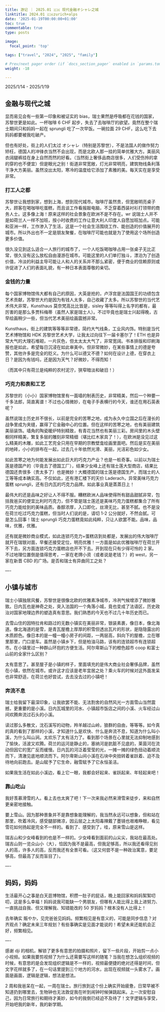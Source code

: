 ```yaml
---
title: 游记 ｜ 2025.01 🇨🇭 现代金融オシャレ之城
linktitle: 2024.01 🇨🇭zurich+alps
date: '2025-01-19T00:00:00+01:00'
toc: true
commentable: true
type: posts

image:
  focal_point: 'top'

tags: ["travel", "2024", "2025", "family"]

# Prev/next pager order (if `docs_section_pager` enabled in `params.toml`)
weight: -18

---
```


2025/1/14 - 2025/1/19

<!--more-->

## 金融与现代之城

显而易见会有一些第一印象和被证实的 bias，瑞士果然是呼吸都在花钱的国家，苏黎世更是如此。一杯咖啡 6 CHF 起步，失去了去咖啡厅的欲望。竟然在整个瑞士期间只和妈妈一起在 sprungli 吃了一次早饭。一碗拉面 29 CHF，这么吃下去妈妈都要被我吃破产。

但也有好处，街上的人们太过 オシャレ（特别是苏黎世），不是法国人的做作努力矫枉，德国人的冲锋衣当然不会出现，而是北欧人那一挂的简单优雅大方。美丽风衣阔腿裤挂在身上自然而然的好看。（当然街上奢侈品商店很多，人们受伤拎的拿的穿的也不便宜）但是眼光之别！街道非常宽敞，灯光非常明亮，建筑物线条利落干净大方美丽。虽然没出太阳，寒冷的温度给它添加了素雅的美。每天实在是享受非常。

### 打工人之都

苏黎世让我想到家，想到上海，想到现代城市。咖啡厅虽然贵，但宽敞明亮桌子大，顾客在喝咖啡吃蛋糕，而且谈工作看报敲电脑，不乏穿着西装衬衫打领带的商务人士。这多像上海！原来这样的社会景象在欧洲不是不存在。wr 说瑞士人并不是如荷兰人一样不加班，按小时收费的工作让意大利人印度人自愿加班加点。可能和亚洲一样，工作渗入了生活，这是一个社会生活围绕工作、能创造的价值展开的城市。所以外出也不一定是朋友聚餐，在咖啡厅可能也就是为了使用这个场所创造更多价值。

很久没见到这么适合一人旅行的城市了，一个人吃饭喝咖啡占用一张桌子无比正常，很久没有这么放松自由漫游在城市。可能这里的人们单打独斗，漂泊为了创造价值，冷淡的利益主导可能让人和人的关系并不那么紧密，便于商业的信赖原则或许促进了人们的表面礼貌，有一种日本表面尊敬的亲切。

### 金钱的力量

每个国家博物馆伟大都有自己的原因，大英是抢的，卢浮宫是法国国王的功绩包含艺术贡献，苏黎世大约是因为有钱人太多，自己收藏了太多。所以苏黎世的当代艺术伟大非常，Kunsthaus 莫奈梵高比比皆是，sisley 等等叫得上名字的都有，最厉害的是那么多贾科梅蒂（虽然人家是瑞士人）。不过毕竟也是瑞士兴起得晚，古早绘画稍少一些，但当代艺术美丽绘画震撼非常。

Kunsthaus，街上的建筑等等等非常德，简约大气线条，工业风内饰。特别是当代艺术博物馆和 HDK 苏黎世艺术大学，让我太过向往下一届卡塞尔了！ETH 也是异常大气的大理石堆砌，一片灰色，但太太太大气了，非常宽阔。书本排版和印刷海报也是如此，希望每日沉浸在如此审美中。但非常微妙，在某些事情上的德是夸赞，其他许多是完全的贬义。为什么可以德又不德？如何在设计上德，在穿衣上日？是因为有钱吗，还是因为天气？好微妙，不得而知！

（而其中只有荷兰是纯粹的农村泥泞，狭窄暗淡和破旧！）

### 巧克力和表和工艺

苏黎世的（小小）国家博物馆里有一面墙的制表历史，非常精美，然后一个种要一千多法郎，简直离谱！不过也心情微妙，在电子手表横行的今天，谁还在用石英表呢？

虽然说瑞士历史并不很长，以前是完全的苦寒之地，成为永久中立国之后在漫长的战争里成为夹缝，赢得了它金融中心的位置。但在这样的苦寒之地，也有美丽建筑美丽装饰。墙角的陶瓷暖炉特别精致，有青花当然也有美丽三彩。房间里的木头壁橱同样精美，繁复多层的雕刻非常精细（堪比红木家具了！），在欧洲是没见过这么精美的木雕，如此工艺完全只用在早期的宗教壁龛绘画里面吧。然后是实在美丽的地砖，小小的排布在一起，过去几十年依然光滑、美丽，光洁彩色如少女。

如此苦寒之地为何能发展出如此巨大的巧克力产业？也是一桩奇事。以前以为瑞士莲是德国产的（毕竟去了德国工厂），结果少女峰上还有瑞士莲大型商店，结果比德国还贵很多（贵太多了）也是微妙！大概德国的瑞士莲是德国生产，而瑞士的人工等等成本确实高。不仅如此，还有港汇楼下的天价 Laderach，异常美味巧克力蛋糕 sprungli，还有日内瓦的巧克力品牌。如此事业真是蒸蒸日上！

最伟大的还是品味之好让人不得不服。糟糕欧洲人品味使得所有甜品甜腻非常，包括我爸买的便宜比利时巧克力，但不管是瑞士莲还是美味巧克力蛋糕都集合了所有巧克力能给到的美味品质。香醇浓厚，入口即化，丝滑无比，甚至不腻。也不是没在荷兰吃过巧克力蛋糕，但当时人们说的是，请切 1-2 公分就好，不然会腻。可是怎么回事！瑞士 sprungli 巧克力蛋糕竟如此纯粹，只让人欲罢不能。品味，品味，优雅，优雅。

还有就是微妙商业模式，如此连锁巧克力+蛋糕店到处都是，发展出的伟大咖啡厅就开在瑞银对面，早餐还接受定位，明亮优雅！一方面是如此优雅咖啡厅在荷兰开不下去，另方面连锁巧克力蛋糕店也开不下去。开到现在只有少得可怜的 2 家。不过地理位置倒是值得思考，一家在老牌小资（或者说是老钱？）的 west，另一家在新晋 CBD 的广场。是否和瑞士有异曲同工之处？

—-

## 小镇与城市

瑞士小镇独居风餐，苏黎世是很像北欧的优雅素净城市，冷冽气候增添了微妙雅致。日内瓦也是神奇之处，突入法国的一个角落小城，竟也变成了法语区，历史政治对国家地理边界的塑造真有意思。我们熟悉的今天也不过几十年历史而已。

去雪山住的因特拉肯和路过的无数小镇实在美丽非常，银装素裹，像日本，像北海道。像北海道的是雪，是青瓦屋檐上厚厚的积雪但透出瓦片的形状，是隐隐露出的木质颜色。像日本的是一幢一幢小房子的间距，一两层高，斜向下的屋檐，立在哪里那里，门口是车。虽然是小镇乡下，但是柏油马路，该有的连锁超市有连锁超市。在小镇里过一种群山环抱的方便生活。阿尔卑斯山下的橙色超市 coop 和富士山前的全家什么区别？

太有意思了。甚至屋子是小镇的样子，里面填充的是伟大商业社会奢侈品牌，虽然在小镇，依然在城市。或许这才应该是老年宜居之处？乘火车的时候对这外面发呆也非常舒适，在荷兰也好尝试，去去没去过的小镇吧！

### 奔流不息

瑞士给我留下最深印象，让我欲罢不能、无法割舍的自然风光一方面雪山当然震撼，更重要的是小溪。日内瓦城里的河水、小镇超市饭店之间的小溪、火车经过山间欢腾奔流过石头的小溪。

读过那么多散文，沈石溪写的动物，羚羊越过山岭，狼群的自由，等等等。如今真的真的看到了那样的小溪，才知道什么是欢快、什么是奔流不息，知道为什么叫小溪，为什么叫山涧。太欢乐了太有活力了。看到那个场景在心里就无法抑制地感到了愉快，活波又欢腾。荷兰的运河是静止的，塞纳河是肮脏不见底的，莱茵河在流动但因它的宽广反而缓慢。日内瓦的河泛着莹莹的光，一摊一摊的绿色扭动着顺流而下，清澈见底地顺流而下。阿尔卑斯山间小溪在石块中央扭转着雀跃着、迫不及待地向前跑去。是山赋予了它生命，融雪赋予了它永恒圣洁。

如果我生活在如此小溪边，看上它一眼，我都会好起来、雀跃起来、年轻起来吧！

### 靠山吃山

我好羡慕滑雪的人。看上去也太爽了吧！下一次来我必然来滑雪来徒步，来和自然更亲密地接触。

要上雪山。因为那种景象并不是靠想象能理解的，我当然永远可以想象，但和站在那里，吹着冷风，感受腿部微凉，因云层之上太阳毒辣戴了墨镜也艰难睁眼，看见雪花如何扬起是完全不一样的。看到了、感受到了，哇，原来雪山是这样。

瑞吉山和少女峰看到的也是不一样的。少女峰看到面前的山尖尖，我站在最高处。瑞吉山则一览众山小（大），恰因为我不是最高，但我足够高，所以我还看得见别人的高，许多人的高，反而我还有全景可看。（这又何尝不是一种政治寓意，要足够高，但最高了反而盲目了）。

—-

## 妈妈，妈妈

生活最开心之事是白天逛博物馆，积攒一肚子的屁话，晚上能回家和妈妈絮絮叨叨，这是多么幸福！妈妈说我可能缺一个男朋友，但哪有人能比得上我上进努力、一直挑战自我、但又理解我、知错能改的 50 岁妈妈？根本没有人比得上！

去年确实 賑やか，见完爸爸见妈妈。频繁相见是有意义的，可能是同步信息？对齐观点？确定未来三年规划？有些事确实是见面才能说的！希望未来还能机会正好，频繁相见。

—-

感谢 dji 的相机，解锁了更多有意思的拍摄和照片，留下一些片段，开始剪一点小小视频。如果我要剪视频了为什么还需要写这样的随笔？当我在想怎么组织视频的时候，有意思的是会发现组织逻辑是不一样的，视频最便捷的绝对还得是时间，但文字花样就多了，在一句话里提到三个地方的河水，出现在视频就一头雾水了。画面是画面，逻辑是逻辑，想法是想法。

2 周和我爸呆在一起，一周在瑞士。旅行旅到这个份上确实开始疲惫，日常早被不知道扔到哪里去，生物钟也无法敦促我在听到闹钟时候弹跳起床。上一次安慰自己，因为日常旅行和期待才美妙，如今的我倒已经迫不及待了！文字逻辑与享受，开始吧我的新年，我的新学期。
